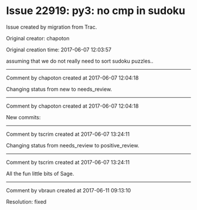 # Issue 22919: py3: no __cmp__ in sudoku

Issue created by migration from Trac.

Original creator: chapoton

Original creation time: 2017-06-07 12:03:57

assuming that we do not really need to sort sudoku puzzles..


---

Comment by chapoton created at 2017-06-07 12:04:18

Changing status from new to needs_review.


---

Comment by chapoton created at 2017-06-07 12:04:18

New commits:


---

Comment by tscrim created at 2017-06-07 13:24:11

Changing status from needs_review to positive_review.


---

Comment by tscrim created at 2017-06-07 13:24:11

All the fun little bits of Sage.


---

Comment by vbraun created at 2017-06-11 09:13:10

Resolution: fixed
